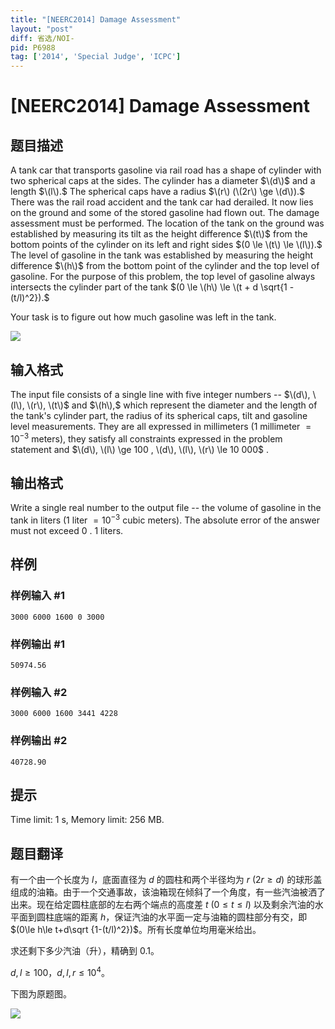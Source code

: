 ```yaml
---
title: "[NEERC2014] Damage Assessment"
layout: "post"
diff: 省选/NOI-
pid: P6988
tag: ['2014', 'Special Judge', 'ICPC']
---
```

# [NEERC2014] Damage Assessment
## 题目描述



A tank car that transports gasoline via rail road has a shape of cylinder with two spherical caps at the sides. The cylinder has a diameter $\(d\)$ and a length $\(l\).$ The spherical caps have a radius $\(r\) (\(2r\) \ge \(d\)).$ There was the rail road accident and the tank car had derailed. It now lies on the ground and some of the stored gasoline had flown out. The damage assessment must be performed. The location of the tank on the ground was established by measuring its tilt as the height difference $\(t\)$ from the bottom points of the cylinder on its left and right sides $(0 \le \(t\) \le \(l\)).$ The level of gasoline in the tank was established by measuring the height difference $\(h\)$ from the bottom point of the cylinder and the top level of gasoline. For the purpose of this problem, the top level of gasoline always intersects the cylinder part of the tank $(0 \le \(h\) \le \(t + d \sqrt{1 - (t/l)^2}).$

Your task is to figure out how much gasoline was left in the tank.

![](/upload/images2/dmaage.png)


## 输入格式



The input file consists of a single line with five integer numbers -- $\(d\), \(l\), \(r\), \(t\)$ and $\(h\),$ which represent the diameter and the length of the tank's cylinder part, the radius of its spherical caps, tilt and gasoline level measurements. They are all expressed in millimeters ($1$ millimeter $= 10^{−3}$ meters), they satisfy all constraints expressed in the problem statement and $\(d\), \(l\) \ge 100 , \(d\), \(l\), \(r\) \le 10 000$ .


## 输出格式



Write a single real number to the output file -- the volume of gasoline in the tank in liters ($1$ liter $= 10^{−3}$ cubic meters). The absolute error of the answer must not exceed $0$ . $1$ liters.


## 样例

### 样例输入 #1
```
3000 6000 1600 0 3000

```
### 样例输出 #1
```
50974.56

```
### 样例输入 #2
```
3000 6000 1600 3441 4228

```
### 样例输出 #2
```
40728.90

```
## 提示

Time limit: 1 s, Memory limit: 256 MB. 


## 题目翻译

有一个由一个长度为 $l$，底面直径为 $d$ 的圆柱和两个半径均为 $r\ (2r\ge d)$ 的球形盖组成的油箱。由于一个交通事故，该油箱现在倾斜了一个角度，有一些汽油被洒了出来。现在给定圆柱底部的左右两个端点的高度差 $t\ (0\le t\le l)$ 以及剩余汽油的水平面到圆柱底端的距离 $h$，保证汽油的水平面一定与油箱的圆柱部分有交，即 $(0\le h\le t+d\sqrt {1-(t/l)^2})$。所有长度单位均用毫米给出。

求还剩下多少汽油（升），精确到 $0.1$。

$d,l\ge 100$，$d,l,r\le 10^4$。

下图为原题图。

![](https://cdn.luogu.com.cn/upload/image_hosting/465n22d6.png)
